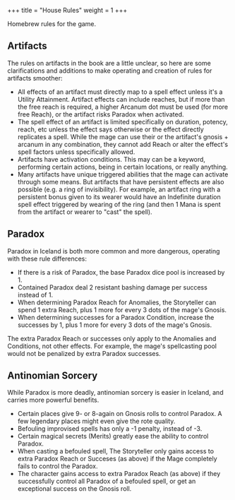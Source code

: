 +++
title = "House Rules"
weight = 1
+++

Homebrew rules for the game.

## Artifacts

The rules on artifacts in the book are a little unclear, so here are some clarifications and additions to make operating and creation of rules for artifacts smoother:

 * All effects of an artifact must directly map to a spell effect unless it's a Utility Attainment. Artifact effects can include reaches, but if more than the free reach is required, a higher Arcanum dot must be used (for more free Reach), or the artifact risks Paradox when activated.
 * The spell effect of an artifact is limited specifically on duration, potency, reach, etc unless the effect says otherwise or the effect directly replicates a spell. While the mage can use their or the artifact's gnosis + arcanum in any combination, they cannot add Reach or alter the effect's spell factors unless specifically allowed.
 * Artifacts have activation conditions. This may can be a keyword, performing certain actions, being in certain locations, or really anything.
 * Many artifacts have unique triggered abilities that the mage can activate through some means. But artifacts that have persistent effects are also possible (e.g. a ring of invisibility). For example, an artifact ring with a persistent bonus given to its wearer would have an Indefinite duration spell effect triggered by wearing of the ring (and then 1 Mana is spent from the artifact or wearer to "cast" the spell).

## Paradox

Paradox in Iceland is both more common and more dangerous, operating with these rule differences:
 - If there is a risk of Paradox, the base Paradox dice pool is increased by 1.
 - Contained Paradox deal 2 resistant bashing damage per success instead of 1.
 - When determining Paradox Reach for Anomalies, the Storyteller can spend 1 extra Reach, plus 1 more for every 3 dots of the mage's Gnosis.
 - When determining successes for a Paradox Condition, increase the successes by 1, plus 1 more for every 3 dots of the mage's Gnosis.

The extra Paradox Reach or successes only apply to the Anomalies and Conditions, not other effects. For example, the mage's spellcasting pool would not be penalized by extra Paradox successes.

## Antinomian Sorcery

While Paradox is more deadly, antinomian sorcery is easier in Iceland, and carries more powerful benefits.
 - Certain places give 9- or 8-again on Gnosis rolls to control Paradox. A few legendary places might even give the rote quality.
 - Befouling improvised spells has only a -1 penalty, instead of -3.
 - Certain magical secrets (Merits) greatly ease the ability to control Paradox.
 - When casting a befouled spell, The Storyteller only gains access to extra Paradox Reach or Succeses (as above) if the Mage completely fails to control the Paradox.
 - The character gains access to extra Paradox Reach (as above) if they successfully control all Paradox of a befouled spell, or get an exceptional success on the Gnosis roll.
